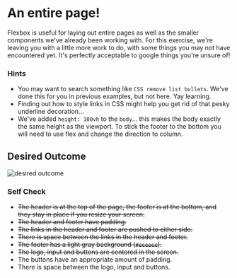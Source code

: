 # An entire page!

Flexbox is useful for laying out entire pages as well as the smaller components we've already been working with. For this exercise, we're leaving you with a little more work to do, with some things you may not have encountered yet. It's perfectly acceptable to google things you're unsure of!

### Hints
- You may want to search something like `CSS remove list bullets`.  We've done this for you in previous examples, but not here. Yay learning.
- Finding out how to style links in CSS might help you get rid of that pesky underline decoration...
- We've added `height: 100vh` to the `body`... this makes the body exactly the same height as the viewport. To stick the footer to the bottom you will need to use flex and change the direction to column.

## Desired Outcome
![desired outcome](./desired-outcome.png)

### Self Check

- ~~The header is at the top of the page, the footer is at the bottom, and they stay in place if you resize your screen.~~
- ~~The header and footer have padding.~~
- ~~The links in the header and footer are pushed to either side.~~
- ~~There is space between the links in the header and footer.~~
- ~~The footer has a light gray background (`#eeeeee`).~~
- ~~The logo, input and buttons are centered in the screen.~~
- The buttons have an appropriate amount of padding.
- There is space between the logo, input and buttons.
